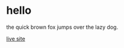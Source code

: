 # hello

the quick brown fox jumps over the lazy dog.

[live site](https://senitsu.github.io/hello/hello.html)
